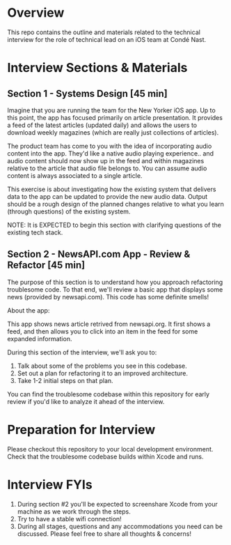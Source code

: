 # Overview

This repo contains the outline and materials related to the technical interview for the role of technical lead on an iOS team at Condé Nast.

# Interview Sections & Materials

## Section 1 - Systems Design [45 min]

Imagine that you are running the team for the New Yorker iOS app. Up to this point, the app has focused primarily on article presentation. It provides a feed of the latest articles (updated daily) and allows the users to download weekly magazines (which are really just collections of articles).

The product team has come to you with the idea of incorporating audio content into the app. They'd like a native audio playing experience.. and audio content should now show up in the feed and within magazines relative to the article that audio file belongs to. You can assume audio content is always associated to a single article.

This exercise is about investigating how the existing system that delivers data to the app can be updated to provide the new audio data. Output should be a rough design of the planned changes relative to what you learn (through questions) of the existing system.

NOTE: It is EXPECTED to begin this section with clarifying questions of the existing tech stack.

## Section 2 - NewsAPI.com App - Review & Refactor [45 min]

The purpose of this section is to understand how you approach refactoring troublesome code. To that end, we'll review a basic app that displays some news (provided by newsapi.com). This code has some definite smells! 

About the app:

This app shows news article retrived from newsapi.org. It first shows a feed, and then allows you to click into an item in the feed for some expanded information. 

During this section of the interview, we'll ask you to:

1. Talk about some of the problems you see in this codebase.
2. Set out a plan for refactoring it to an improved architecture.
3. Take 1-2 initial steps on that plan.

You can find the troublesome codebase within this repository for early review if you'd like to analyze it ahead of the interview.

# Preparation for Interview

Please checkout this repository to your local development environment. Check that the troublesome codebase builds within Xcode and runs. 

# Interview FYIs

1. During section #2 you'll be expected to screenshare Xcode from your machine as we work through the steps.
2. Try to have a stable wifi connection!
3. During all stages, questions and any accommodations you need can be discussed. Please feel free to share all thoughts & concerns!
